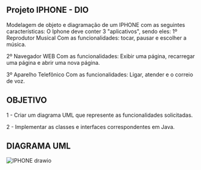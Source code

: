 ## Projeto IPHONE - DIO

Modelagem de objeto e diagramação de um IPHONE com as seguintes características:
O Iphone deve conter 3 "aplicativos", sendo eles:
1º Reprodutor Musical
Com as funcionalidades: tocar, pausar e escolher a música.

2º Navegador WEB
Com as funcionalidades: Exibir uma página, recarregar uma página e abrir uma nova página.

3º Aparelho Telefônico
Com as funcionalidades: Ligar, atender e o correio de voz.

## OBJETIVO
1 - Criar um diagrama UML que represente as funcionalidades solicitadas.

2 - Implementar as classes e interfaces correspondentes em Java.


## DIAGRAMA UML

![IPHONE drawio](https://github.com/Marqss11/dio-trilha-java-basico/assets/146854558/f341bef4-b4bc-4207-b88c-b6f22876ec08)

